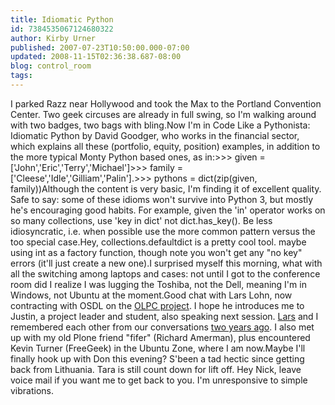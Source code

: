 ```yaml
---
title: Idiomatic Python
id: 7384535067124680322
author: Kirby Urner
published: 2007-07-23T10:50:00.000-07:00
updated: 2008-11-15T02:36:38.687-08:00
blog: control_room
tags: 
---
```


[](https://blogger.googleusercontent.com/img/b/R29vZ2xl/AVvXsEi5oS4KxuNEGohMqvtva76EhF2f-JiZ3qK6uWvjxgIDqbCCNPmexSLeu5TWi0nKi5eokoup337gtS6yz9iEL7qwZ4xDWeTbVNLxMd0pbMNqx_rOqwTvbsFhgvMI43q02Yapt4Ny/s1600-h/twoconfs_small.jpg)I parked Razz near Hollywood and took the Max to the Portland Convention Center.  Two geek circuses are already in full swing, so I'm walking around with two badges, two bags with bling.Now I'm in Code Like a Pythonista:  Idiomatic Python by David Goodger, who works in the financial sector, which explains all these (portfolio, equity, position) examples, in addition to the more typical Monty Python based ones, as in:>>> given = ['John','Eric','Terry','Michael']>>> family = ['Cleese','Idle','Gilliam','Palin'].>>> pythons = dict(zip(given, family))Although the content is very basic, I'm finding it of excellent quality.  Safe to say:  some of these idioms won't survive into Python 3, but mostly he's encouraging good habits.  For example, given the 'in' operator works on so many collections, use 'key in dict' not dict.has_key().  Be less idiosyncratic, i.e. when possible use the more common pattern versus the too special case.Hey, collections.defaultdict is a pretty cool tool. maybe using int as a factory function, though note you won't get any "no key" errors (it'll just create a new one).I surprised myself this morning, what with all the switching among laptops and cases:  not until I got to the conference room did I realize I was lugging the Toshiba, not the Dell, meaning I'm in Windows, not Ubuntu at the moment.Good chat with Lars Lohn, now contracting with OSDL on the [OLPC project](http://gizmodo.com/gadgets/hell-freezes-over/intel-joins-olpc-team-278154.php).  I hope he introduces me to Justin, a project leader and student, also speaking next session.  [Lars](http://uncommonrose.biz/r/index.html) and I remembered each other from our conversations [two years ago](http://worldgame.blogspot.com/2005/08/oscon-2005-tutorial-day-one.html).  I also met up with my old Plone friend "fifer" (Richard Amerman), plus encountered Kevin Turner (FreeGeek) in the Ubuntu Zone, where I am now.Maybe I'll finally hook up with Don this evening?  S'been a tad hectic since getting back from Lithuania.  Tara is still count down for lift off.  Hey Nick, leave voice mail if you want me to get back to you.  I'm unresponsive to simple vibrations.[](https://blogger.googleusercontent.com/img/b/R29vZ2xl/AVvXsEinDCILycmgfAlmePgYAFtBtfTaYc_WnqaJPoLJA6HVATcVcLIJtooW9DqZpG9BbIY8EXHFeNMjgUyALw5S50n-clFymgsvbo1HlLQWQ9l_Y2SF4b486zk99ReYT7FR5O-F0AN6/s1600-h/pythonruby.jpg)